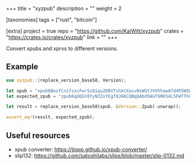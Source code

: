 +++
title = "xyzpub"
description = ""
weight = 2

[taxonomies]
tags = ["rust", "bitcoin"]

[extra]
project = true
repo = "https://github.com/KaiWitt/xyzpub"
crates = "https://crates.io/crates/xyzpub"
link = ""
+++

Convert xpubs and xprvs to different versions.


<!-- more -->
## Example

```rust
use xyzpub::{replace_version_base58, Version};

let xpub = "xpub6BosfCnifzxcFwrSzQiqu2DBVTshkCXacvNsWGYJVVhhawA7d4R5WSWGFNbi8Aw6ZRc1brxMyWMzG3DSSSSoekkudhUd9yLb6qx39T9nMdj";
let expected_zpub = "zpub6qUQGY8YyN3ZxYEgf8J6KCQBqQAbdSWaT9RK54L5FWTTh8na8NkCkZpYHnWt7zEwNhqd6p9Utq562cSZsqGqFE87NNsUKnyZeJ5KvbhfC8E";

let result = replace_version_base58(xpub, &Version::Zpub).unwrap();

assert_eq!(result, expected_zpub);
```

 ## Useful resources
 - xpub converter: https://jlopp.github.io/xpub-converter/
 - slip132: https://github.com/satoshilabs/slips/blob/master/slip-0132.md
